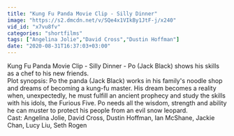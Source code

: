 ```yaml
---
title: "Kung Fu Panda Movie Clip - Silly Dinner"
image: "https://s2.dmcdn.net/v/SQe4x1VIkBy1JtF-j/x240"
vid_id: "x7vu8fv"
categories: "shortfilms"
tags: ["Angelina Jolie","David Cross","Dustin Hoffman"]
date: "2020-08-31T16:37:03+03:00"
---
```

Kung Fu Panda Movie Clip - Silly Dinner - Po (Jack Black) shows his skills as a chef to his new friends.  <br>Plot synopsis: Po the panda (Jack Black) works in his family's noodle shop and dreams of becoming a kung-fu master. His dream becomes a reality when, unexpectedly, he must fulfill an ancient prophecy and study the skills with his idols, the Furious Five. Po needs all the wisdom, strength and ability he can muster to protect his people from an evil snow leopard.  <br>Cast: Angelina Jolie, David Cross, Dustin Hoffman, Ian McShane, Jackie Chan, Lucy Liu, Seth Rogen
